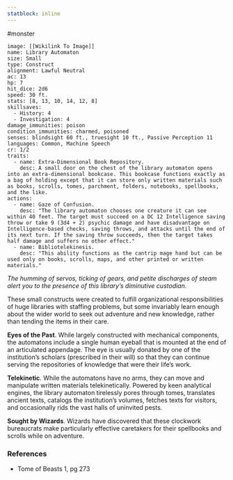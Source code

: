 ```yaml
---
statblock: inline
---
```

 #monster 

```statblock
image: [[Wikilink To Image]]
name: Library Automaton
size: Small
type: Construct
alignment: Lawful Neutral
ac: 13
hp: 7
hit_dice: 2d6
speed: 30 ft.
stats: [8, 13, 10, 14, 12, 8]
skillsaves:
  - History: 4
  - Investigation: 4
damage_immunities: poison
condition_immunities: charmed, poisoned
senses: blindsight 60 ft., truesight 10 ft., Passive Perception 11
languages: Common, Machine Speech
cr: 1/2
traits:
  - name: Extra-Dimensional Book Repository.
    desc: A small door on the chest of the library automaton opens into an extra‑dimensional bookcase. This bookcase functions exactly as a bag of holding except that it can store only written materials such as books, scrolls, tomes, parchment, folders, notebooks, spellbooks, and the like.
actions:
  - name: Gaze of Confusion.
    desc: "The library automaton chooses one creature it can see within 40 feet. The target must succeed on a DC 12 Intelligence saving throw or take 9 (3d4 + 2) psychic damage and have disadvantage on Intelligence-based checks, saving throws, and attacks until the end of its next turn. If the saving throw succeeds, then the target takes half damage and suffers no other effect."
  - name: Bibliotelekinesis.
    desc: "This ability functions as the cantrip mage hand but can be used only on books, scrolls, maps, and other printed or written materials."
```

_The humming of servos, ticking of gears, and petite discharges of steam alert you to the presence of this library’s diminutive custodian._

These small constructs were created to fulfill organizational responsibilities of huge libraries with staffing problems, but some invariably learn enough about the wider world to seek out adventure and new knowledge, rather than tending the items in their care.

**Eyes of the Past**. While largely constructed with mechanical components, the automatons include a single human eyeball that is mounted at the end of an articulated appendage. The eye is usually donated by one of the institution’s scholars (prescribed in their will) so that they can continue serving the repositories of knowledge that were their life’s work.

**Telekinetic**. While the automatons have no arms, they can move and manipulate written materials telekinetically. Powered by keen analytical engines, the library automaton tirelessly pores through tomes, translates ancient texts, catalogs the institution’s volumes, fetches texts for visitors, and occasionally rids the vast halls of uninvited pests.

**Sought by Wizards**. Wizards have discovered that these clockwork bureaucrats make particularly effective caretakers for their spellbooks and scrolls while on adventure.

### References

* Tome of Beasts 1, pg 273

